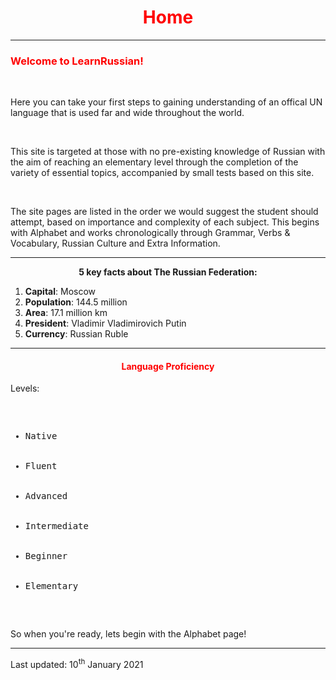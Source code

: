  <div class="container">

<h1 style="text-align:center; color:red;">Home</h1>
<hr>
<h3 style="color:red;">Welcome to LearnRussian!</h3>
<br>
<section>
<p> Here you can take your first steps to gaining understanding of an offical UN language that is used far and wide throughout the world. </p>
</section>
		<br>
<section>
<p>This site is targeted at those with no pre-existing knowledge of Russian with the aim of reaching an elementary level through the completion of the variety of essential topics, accompanied by small tests based on this site. </p>
		<br>
<p>The site pages are listed in the order we would suggest the student should attempt, based on importance and complexity of each subject. This begins with Alphabet and works chronologically through Grammar, Verbs & Vocabulary, Russian Culture and Extra Information. 
	</section>
  <hr>
  <p style="text-align:center;"> <b>5 key facts about The Russian Federation:</b> </p>
  <p style="text-align:center;"> <ol> 
	  <li> <b>Capital</b>: Moscow </li>
	<li> <b>Population</b>: 144.5 million </li>
	<li> <b>Area</b>: 17.1 million km </li>
	<li> <b>President</b>: Vladimir Vladimirovich Putin </li>
	<li> <b>Currency</b>: Russian Ruble </li>
  </ol> </p>
  
<hr>
<div class="container">
<h4 style="text-align:center; color:red;">Language Proficiency</h4>
<p>Levels:</p>
<pre>
<ul>
  <li>Native</li>
  <li>Fluent</li>
  <li>Advanced</li>
  <li>Intermediate</li>
  <li>Beginner</li>
  <li>Elementary</li>
</ul>  
</pre>
</div>

<p> So when you're ready, lets begin with the Alphabet page! </p>
	
 <hr>  
  <p> Last updated: 10<sup>th</sup> January 2021 </p>
